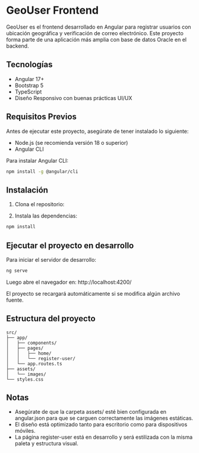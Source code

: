 
# GeoUser Frontend

GeoUser es el frontend desarrollado en Angular para registrar usuarios con ubicación geográfica y verificación de correo electrónico. Este proyecto forma parte de una aplicación más amplia con base de datos Oracle en el backend.

## Tecnologías

- Angular 17+
- Bootstrap 5
- TypeScript
- Diseño Responsivo con buenas prácticas UI/UX

## Requisitos Previos

Antes de ejecutar este proyecto, asegúrate de tener instalado lo siguiente:

- Node.js (se recomienda versión 18 o superior)
- Angular CLI

Para instalar Angular CLI:

```bash
npm install -g @angular/cli
```

## Instalación

1. Clona el repositorio:

2. Instala las dependencias:

```bash
npm install
```

## Ejecutar el proyecto en desarrollo

Para iniciar el servidor de desarrollo:

```bash
ng serve
```

Luego abre el navegador en: http://localhost:4200/

El proyecto se recargará automáticamente si se modifica algún archivo fuente.

## Estructura del proyecto

```
src/
├── app/
│   ├── components/
│   ├── pages/
│   │   ├── home/
│   │   └── register-user/
│   └── app.routes.ts
├── assets/
│   └── images/
└── styles.css
```

## Notas

- Asegúrate de que la carpeta assets/ esté bien configurada en angular.json para que se carguen correctamente las imágenes estáticas.
- El diseño está optimizado tanto para escritorio como para dispositivos móviles.
- La página register-user está en desarrollo y será estilizada con la misma paleta y estructura visual.

